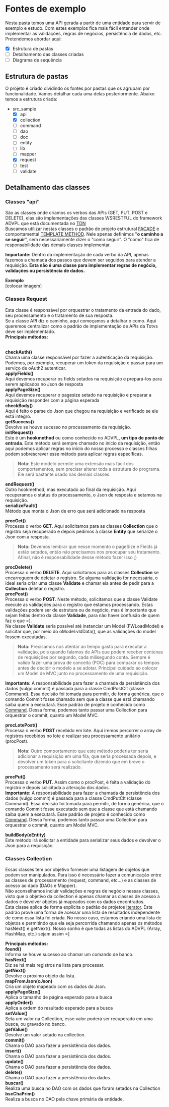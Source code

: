 # Fontes de exemplo

Nesta pasta temos uma API gerada a partir de uma entidade para servir de exemplo e estudo. Com estes exemplos fica mais fácil entender onde implementar as validações, regras de negócios, persistência de dados, etc.<br>
Pretendemos abordar aqui:<br>

 - [x] Estrutura de pastas
 - [ ] Detalhamento das classes criadas
 - [ ] Diagrama de sequência
 
## Estrutura de pastas
O projeto é criado dividindo os fontes por pastas que os agrupam por funcionalidade. Vamos detalhar cada uma delas posteriormente. Abaixo temos a estrutura criada:

 - src_sample
	 - [x] api
	 - [x] collection
	 - [ ] command
	 - [ ] dao
	 - [ ] doc
	 - [ ] entity
	 - [ ] lib
	 - [ ] mapper
	 - [x] request
	 - [ ] test
	 - [ ] validate

## Detalhamento das classes
### Classes "api"
São as classes onde criamos os verbos das APIs (GET, PUT, POST e DELETE), elas são implementações das classes WSRESTFUL do framework ADVPL que está documentada no [TDN](https://tdn.totvs.com/display/framework/WSRESTFUL) <br>
Buscamos utilizar nestas classes o padrão de projeto estrutural [FACADE](https://sourcemaking.com/design_patterns/facade) e comportamental [TEMPLATE METHOD](https://sourcemaking.com/design_patterns/template_method). Nele apenas definimos "**o caminho a se seguir**", sem necessariamente dizer o "como seguir". O "como" fica de responsabilidade das demais classes implementar.<br>

**Importante:** Dentro da implementação de cada verbo da API, apenas fazemos a chamada dos passos que devem ser seguidos para atender a requisição. **Esta não é uma classe para implementar regras de negócio, validações ou persistência de dados.**<br>

**Exemplo**<br>
[colocar imagem]

### Classes Request
Esta classe é responsável por orquestrar o tratamento da entrada do dado, seu processamento e o tratamento de sua resposta.<br>
Se a classe API diz o caminho, aqui começamos a detalhar o como. Aqui queremos centralizar como o padrão de implementação de APIs da Totvs deve ser implementado.<br>
**Principais métodos:**<br><br>

 **checkAuth()**<br>
	Chama uma classe responsável por fazer a autenticação da requisição. Podemos, por exemplo, recuperar um token da requisição e passar para um serviço de oAuth2 autenticar.<br>
 **applyFields()**<br>
 Aqui devemos recuperar os fields setados na requisição e prepará-los para serem aplicados no Json de resposta<br>
 **applyPageSize()**<br>
 Aqui devemos recuperar o pagesize setado na requisição e preparar a requisição responder com a página esperada<br>
 **checkBody()**<br>
Aqui é feito o parse do Json que chegou na requisição e verificado se ele está integro.<br>
**getSuccess()**<br>
Devolve se houve sucesso no processamento da requisição.<br>
**initRequest()**<br>
Este é um **hookmethod** ou como conhecido no ADVPL, **um tipo de ponto de entrada**. Este método será sempre chamado no início da requisição, então aqui podemos aplicar regras no início do nosso processo e classes filhas podem sobrescrever esse método para aplicar regras específicas. <br>

> **Nota:** Este modelo permite uma extensão mais fácil dos comportamentos, sem precisar alterar toda a estrutura do programa. Ele será bastante usado nas demais classes.

**endRequest()**<br>
Outro hookmethod, mas executado ao final da requisição. Aqui recuperamos o status do processamento, o Json de resposta e setamos na requisição.<br>
**serializeFault()**<br>
Método que monta o Json de erro que será adicionado na resposta<br>

**procGet()**<br>
Processa o verbo **GET**. Aqui solicitamos para as classes **Collection** que o registro seja recuperado e depois pedimos à classe **Entity** que serialize o Json com a resposta. 
 > **Nota:** Devemos lembrar que nesse momento o pageSize e Fields já estão setados, então não precisamos nos preocupar seu tratamento. Afinal, não é responsabilidade desse método fazer isso ;)

**procDelete()**<br>
Processa o verbo **DELETE**. Aqui solicitamos para as classes **Collection** se encarreguem de deletar o registro. Se alguma validação for necessária, o ideal seria criar uma classe **Validate** e chamar ela antes de pedir para a **Collection** deletar o registro.<br>
**procPost()**<br>
Processa o verbo **POST**. Neste método, solicitamos que a classe Validate execute as validações para o registro que estamos processando. Estas validações podem ser de estrutura ou de negócio, mas é importante que sejam feitas dentro da classe **Validade**, para não haver confusão de quem faz o que =].<br>
Na classe **Validate** seria possível até instanciar um Model (FWLoadModel) e solicitar que, por meio do oModel:vldData(), que as validações do model fossem executadas.<br>
 > **Nota:** Precisamos nos atentar ao tempo gasto para executar a validação, pois quando falamos de APIs que podem receber centenas de requisições por segundo, cada milisegundo conta. Sempre é valido fazer uma prova de conceito (POC) para comparar os tempos antes de decidir o modelo a se adotar. Principal cuidado ao colocar um Model de MVC junto no processamento de uma requisição.<br>

**Importante:** A responsabilidade para fazer a chamada da persistência dos dados (vulgo commit) é passada para a classe CmdPostClt (classe Command). Essa decisão foi tomada para permitir, de forma genérica, que o comando Commit fosse chamado sem que a classe que está chamando saiba quem a executará. Esse padrão de projeto é conhecido como [Command](https://sourcemaking.com/design_patterns/command). Dessa forma, podemos tanto passar uma Collection para orquestrar o commit, quanto um Model MVC.<br>

**procLotePost()**<br>
Processa o verbo **POST** recebido em lote. Aqui iremos percorrer o array de registros recebidos no lote e realizar seu processamento unitário (procPost). 
> **Nota:** Outro comportamento que este método poderia ter seria adicionar a requisição em uma fila, que seria processada depois, e devolver um token para o solicitante dizendo que em breve o processamento será realizado.

**procPut()**<br>
Processa o verbo **PUT**. Assim como o procPost, é feita a validação do registro e depois solicitada a alteração dos dados.<br>
**Importante:** A responsabilidade para fazer a chamada da persistência dos dados (vulgo commit) é passada para a classe CmdPutClt (classe Command). Essa decisão foi tomada para permitir, de forma genérica, que o comando Commit fosse executado sem que a classe que está chamando saiba quem a executará. Esse padrão de projeto é conhecido como [Command](https://sourcemaking.com/design_patterns/command). Dessa forma, podemos tanto passar uma Collection para orquestrar o commit, quanto um Model MVC.<br>

**buildBody(oEntity)**<br>
Este método irá solicitar a entidade para serializar seus dados e devolver o Json para a requisição.<br>

### Classes Collection
Essas classes tem por objetivo fornecer uma listagem de objetos que podem ser manipulados. Para isso é necessário fazer a comunicação entre as classes de processamento (request, command, etc...) e as classes de acesso ao dado (DAOs e Mapper).<br>
Não aconselhamos incluir validações e regras de negócio nessas classes, visto que o objetivo da collection é apenas chamar as classes de acesso a dados e devolver objetos já mapeados com os dados encontrados.<br>
Esta classe aplica de forma explícita o padrão de projetos [Iterator](https://sourcemaking.com/design_patterns/iterator). Este padrão provê uma forma de acessar uma lista de resultados independente de como essa lista foi criada. No nosso caso, estamos criando uma lista de objetos e permitindo que ela seja percorrida chamando apenas os métodos hasNext() e getNext(). Nosso sonho é que todas as listas do ADVPL (Array, HashMap, etc.) sejam assim =]<br>

**Principais métodos:**<br>
**found()**<br>
Informa se houve sucesso ao chamar um comando de banco.<br>
**hasNext()**<br>
Diz se há mais registros na lista para processar.<br>
**getNext()**<br>
Devolve o próximo objeto da lista.<br>
**mapFromJson(cJson)**<br>
Cria um objeto mapeado com os dados do Json.<br>
**applyPageSize()**<br>
Aplica o tamanho de página esperado para a busca<br>
**applyOrder()**<br>
Aplica a ordem do resultado esperado para a busca<br>
**setValue()**<br>
Seta um valor na Collection, esse valor poderá ser recuperado em uma busca, ou gravado no banco.<br>
**getValue()**<br>
Devolve um valor setado na collection.<br>
**commit()**<br>
Chama o DAO para fazer a persistência dos dados.<br>
**insert()**<br>
Chama o DAO para fazer a persistência dos dados.<br>
**update()**<br>
Chama o DAO para fazer a persistência dos dados.<br>
**delete()**<br>
Chama o DAO para fazer a persistência dos dados.<br>
**buscar()**<br>
Realiza uma busca no DAO com os dados que foram setados na Collection<br>
**bscChaPrim()**<br>
Realiza a busca no DAO pela chave primária da entidade.<br>
